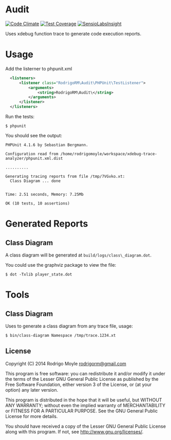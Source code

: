 # Audit

[![Code Climate](https://codeclimate.com/github/rodrigorm/audit/badges/gpa.svg)](https://codeclimate.com/github/rodrigorm/audit)
[![Test Coverage](https://codeclimate.com/github/rodrigorm/audit/badges/coverage.svg)](https://codeclimate.com/github/rodrigorm/audit)
[![SensioLabsInsight](https://insight.sensiolabs.com/projects/77693103-78a9-4dea-a7a7-fb7935f0934d/mini.png)](https://insight.sensiolabs.com/projects/77693103-78a9-4dea-a7a7-fb7935f0934d)

Uses xdebug function trace to generate code execution reports.

# Usage

Add the listerner to phpunit.xml

```xml
  <listeners>
      <listener class="RodrigoRM\Audit\PHPUnit\TestListener">
          <arguments>
              <string>RodrigoRM\Audit\</string>
          </arguments>
      </listener>
  </listeners>
```

Run the tests:

```
$ phpunit
```

You should see the output:

```
PHPUnit 4.1.6 by Sebastian Bergmann.

Configuration read from /home/rodrigomoyle/workspace/xdebug-trace-analyzer/phpunit.xml.dist

..........

Generating tracing reports from file /tmp/7VGvko.xt:
  Class Diagram ... done


Time: 2.51 seconds, Memory: 7.25Mb

OK (10 tests, 10 assertions)
```

# Generated Reports

## Class Diagram

A class diagram will be generated at `build/logs/class\_diagram.dot`.

You could use the graphviz package to view the file:

```
$ dot -Txlib player_state.dot
```

# Tools

## Class Diagram

Uses to generate a class diagram from any trace file, usage:

```
$ bin/class-diagram Namespace /tmp/trace.1234.xt
```

## License

Copyright (C) 2014 Rodrigo Moyle <rodrigorm@gmail.com>

This program is free software: you can redistribute it and/or modify
it under the terms of the Lesser GNU General Public License as published by
the Free Software Foundation, either version 3 of the License, or
(at your option) any later version.

This program is distributed in the hope that it will be useful,
but WITHOUT ANY WARRANTY; without even the implied warranty of
MERCHANTABILITY or FITNESS FOR A PARTICULAR PURPOSE. See the
GNU General Public License for more details.

You should have received a copy of the Lesser GNU General Public License
along with this program. If not, see http://www.gnu.org/licenses/.
